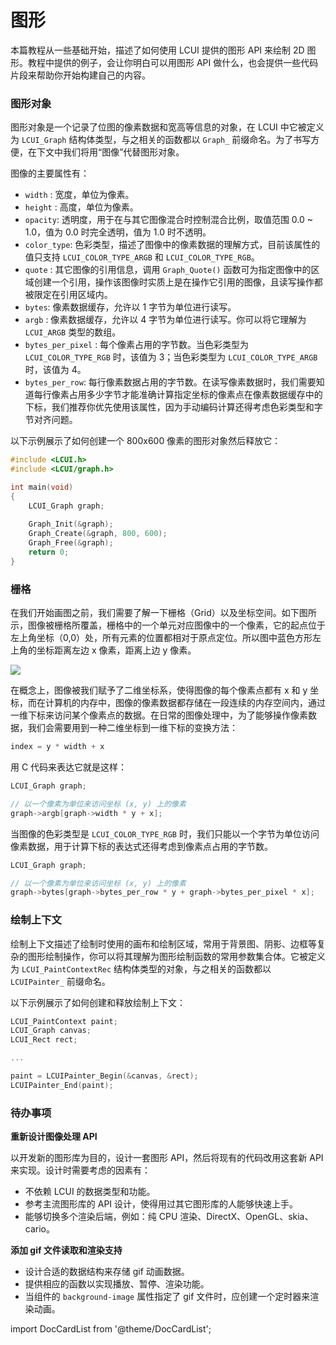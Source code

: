 # 图形

本篇教程从一些基础开始，描述了如何使用 LCUI 提供的图形 API 来绘制 2D 图形。教程中提供的例子，会让你明白可以用图形 API 做什么，也会提供一些代码片段来帮助你开始构建自己的内容。

### 图形对象 <a id="hua-bu"></a>

图形对象是一个记录了位图的像素数据和宽高等信息的对象，在 LCUI 中它被定义为 `LCUI_Graph` 结构体类型，与之相关的函数都以 `Graph_` 前缀命名。为了书写方便，在下文中我们将用“图像”代替图形对象。

图像的主要属性有：

* `width` : 宽度，单位为像素。
* `height` : 高度，单位为像素。
* `opacity`: 透明度，用于在与其它图像混合时控制混合比例，取值范围 0.0 ~ 1.0，值为 0.0 时完全透明，值为 1.0 时不透明。
* `color_type`: 色彩类型，描述了图像中的像素数据的理解方式，目前该属性的值只支持 `LCUI_COLOR_TYPE_ARGB` 和 `LCUI_COLOR_TYPE_RGB`。
* `quote` : 其它图像的引用信息，调用 `Graph_Quote()` 函数可为指定图像中的区域创建一个引用，操作该图像时实质上是在操作它引用的图像，且读写操作都被限定在引用区域内。
* `bytes`: 像素数据缓存，允许以 1 字节为单位进行读写。
* `argb` : 像素数据缓存，允许以 4 字节为单位进行读写。你可以将它理解为 `LCUI_ARGB` 类型的数组。
* `bytes_per_pixel` : 每个像素占用的字节数。当色彩类型为 `LCUI_COLOR_TYPE_RGB` 时，该值为 3；当色彩类型为 `LCUI_COLOR_TYPE_ARGB` 时，该值为 4。
* `bytes_per_row`: 每行像素数据占用的字节数。在读写像素数据时，我们需要知道每行像素占用多少字节才能准确计算指定坐标的像素点在像素数据缓存中的下标，我们推荐你优先使用该属性，因为手动编码计算还得考虑色彩类型和字节对齐问题。

以下示例展示了如何创建一个 800x600 像素的图形对象然后释放它：

```c
#include <LCUI.h>
#include <LCUI/graph.h>

int main(void)
{
    LCUI_Graph graph;
    
    Graph_Init(&graph);
    Graph_Create(&graph, 800, 600);
    Graph_Free(&graph);
    return 0;
}
```

### 栅格 <a id="zha-ge"></a>

在我们开始画图之前，我们需要了解一下栅格（Grid）以及坐标空间。如下图所示，图像被栅格所覆盖，栅格中的一个单元对应图像中的一个像素，它的起点位于左上角坐标（0,0）处，所有元素的位置都相对于原点定位。所以图中蓝色方形左上角的坐标距离左边 x 像素，距离上边 y 像素。​

![](https://gblobscdn.gitbook.com/assets%2F-MJ04kFHYqrADYVyG9qI%2F-MYU1HhTEIZLRL62Ts4W%2F-MYU985OTEpPVV1IHNKT%2Fcanvas_default_grid.png?alt=media&token=3eb35b06-ad80-49be-9e72-6fa3b49237a6)

在概念上，图像被我们赋予了二维坐标系，使得图像的每个像素点都有 x 和 y 坐标，而在计算机的内存中，图像的像素数据都存储在一段连续的内存空间内，通过一维下标来访问某个像素点的数据。在日常的图像处理中，为了能够操作像素数据，我们会需要用到一种二维坐标到一维下标的变换方法：

```c
index = y * width + x
```

用 C 代码来表达它就是这样：

```c
LCUI_Graph graph;

// 以一个像素为单位来访问坐标 (x, y) 上的像素
graph->argb[graph->width * y + x];
```

当图像的色彩类型是 `LCUI_COLOR_TYPE_RGB` 时，我们只能以一个字节为单位访问像素数据，用于计算下标的表达式还得考虑到像素点占用的字节数。

```c
LCUI_Graph graph;

// 以一个像素为单位来访问坐标 (x, y) 上的像素
graph->bytes[graph->bytes_per_row * y + graph->bytes_per_pixel * x];
```

### 绘制上下文

绘制上下文描述了绘制时使用的画布和绘制区域，常用于背景图、阴影、边框等复杂的图形绘制操作，你可以将其理解为图形绘制函数的常用参数集合体。它被定义为 `LCUI_PaintContextRec` 结构体类型的对象，与之相关的函数都以 `LCUIPainter_` 前缀命名。

以下示例展示了如何创建和释放绘制上下文：

```c
LCUI_PaintContext paint;
LCUI_Graph canvas;
LCUI_Rect rect;

...

paint = LCUIPainter_Begin(&canvas, &rect);
LCUIPainter_End(paint);
```

### 待办事项

**重新设计图像处理 API**

以开发新的图形库为目的，设计一套图形 API，然后将现有的代码改用这套新 API 来实现。设计时需要考虑的因素有：

* 不依赖 LCUI 的数据类型和功能。
* 参考主流图形库的 API 设计，使得用过其它图形库的人能够快速上手。
* 能够切换多个渲染后端，例如：纯 CPU 渲染、DirectX、OpenGL、skia、cario。

**添加 gif 文件读取和渲染支持**

* 设计合适的数据结构来存储 gif 动画数据。
* 提供相应的函数以实现播放、暂停、渲染功能。
* 当组件的 `background-image` 属性指定了 gif 文件时，应创建一个定时器来渲染动画。


import DocCardList from '@theme/DocCardList';

<DocCardList />
